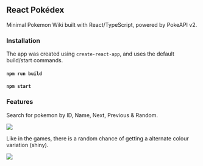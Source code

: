 ## React Pokédex

Minimal Pokemon Wiki built with React/TypeScript, powered by PokeAPI v2.

### Installation

The app was created using `create-react-app`, and uses the default build/start commands.

#### `npm run build`
#### `npm start`

### Features

Search for pokemon by ID, Name, Next, Previous & Random.  

![](showcase-main.gif)

Like in the games, there is a random chance of getting a alternate colour variation (shiny).

![](showcase-shiny.gif)